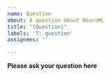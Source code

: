 ```yaml
---
name: Question
about: A question about NeuroML
title: "[Question]"
labels: 'T: question'
assignees: ''

---
```


**Please ask your question here**

